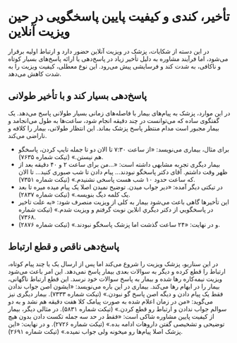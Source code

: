 # تأخیر، کندی و کیفیت پایین پاسخگویی در حین ویزیت آنلاین
در این دسته از شکایات، پزشک در ویزیت آنلاین حضور دارد و ارتباط اولیه برقرار می‌شود، اما فرآیند مشاوره به دلیل تأخیر زیاد در پاسخ‌دهی یا ارائه پاسخ‌های بسیار کوتاه و ناکافی، به شدت کند و فرسایشی پیش می‌رود. این نوع معطلی، کیفیت ویزیت را به شدت کاهش می‌دهد.

## پاسخ‌دهی بسیار کند و با تأخیر طولانی

در این موارد، پزشک به پیام‌های بیمار با فاصله‌های زمانی بسیار طولانی پاسخ می‌دهد. یک گفتگوی ساده که می‌توانست در چند دقیقه انجام شود، ساعت‌ها به طول می‌انجامد و بیمار مجبور است مدام منتظر پاسخ پزشک بماند. این انتظار طولانی، بیمار را کلافه و ناراضی می‌کند. 


- برای مثال، بیماری می‌نویسد: «از ساعت ۷:۳۰ تا الان دو تا جمله تایپ کردن، پاسخگو هم نیستن.» (تیکت شماره ۷۶۳۵). 
- بیمار دیگری تجربه مشابهی داشته است: «...من برای ساعت ۲ و ۴۰ دقیقه بعد از ظهر وقت داشتم. آقای دکتر پاسخگو نبودند... پیام دادن تا شب صبوری کنید... تا الان که ساعت حدود ۱۰ شب هست پاسخی نشنیدم.» (تیکت شماره ۷۳۵۱). 
- در تیکتی دیگر آمده: «دیر جواب میدن. توضیح نمیدن اصلا یک پیام میده میره تا بعد یک کلمه دیگ بنویسه.» (تیکت شماره ۲۸۳۷). 
- این تأخیرها گاهی باعث می‌شود بیمار به کلی از ویزیت منصرف شود: «به علت تاخير در پاسخگويي از دكتر ديگري انلاين نوبت گرفتم و ويزيت شدم.» (تیکت شماره ۷۳۶۸). 
- و در نهایت: «۲۴ ساعت گذشت اما پزشک پاسخگو نبودند.» (تیکت شماره ۲۸۷۶).
## پاسخ‌دهی ناقص و قطع ارتباط

در این سناریو، پزشک ویزیت را شروع می‌کند اما پس از ارسال یک یا چند پیام کوتاه، ارتباط را قطع کرده و دیگر به سوالات بعدی بیمار پاسخ نمی‌دهد. این امر باعث می‌شود ویزیت نیمه‌کاره رها شده و بیمار به پاسخ سوالات خود نرسد. این قطع ارتباط ناگهانی، بیمار را در ابهام رها می‌کند. بیماری در این باره می‌نویسد: «ایشون اصن جواب ندادن فقط یک پیام دادن و دیگه اصن پاسخ گو نبودن.» (تیکت شماره ۷۳۳۳). بیمار دیگری نیز می‌گوید: «من در زمان اعلام شده به صورت پیامک کلا هفت دقیقه هم نشد و به دو سوالم جواب ندادن و ارتباط رو قطع کردن.» (تیکت شماره ۵۸۳۱). در مثالی دیگر، بیمار از کیفیت پایین مشاوره شاکی است: «فقط در حد سه جمله تکست دادن بدون هیچ توضیحی و تشخیصی گفتن داروهات ادامه بده.» (تیکت شماره ۲۷۲۶). و در نهایت: «این پزشک اصلا پیام‌ها رو میخونه ولی جواب نمیده.» (تیکت شماره ۲۶۹۱).

